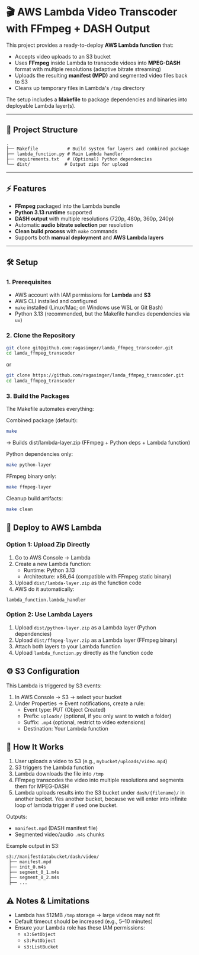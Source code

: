 # 🎬 AWS Lambda Video Transcoder with FFmpeg + DASH Output

This project provides a ready-to-deploy **AWS Lambda function** that:

- Accepts video uploads to an S3 bucket  
- Uses **FFmpeg** inside Lambda to transcode videos into **MPEG-DASH** format with multiple resolutions (adaptive bitrate streaming)  
- Uploads the resulting **manifest (MPD)** and segmented video files back to S3  
- Cleans up temporary files in Lambda's `/tmp` directory  

The setup includes a **Makefile** to package dependencies and binaries into deployable Lambda layer(s).

---

## 📂 Project Structure

```
.
├── Makefile           # Build system for layers and combined package
├── lambda_function.py # Main Lambda handler
├── requirements.txt   # (Optional) Python dependencies
└── dist/             # Output zips for upload
```

---

## ⚡ Features

- **FFmpeg** packaged into the Lambda bundle  
- **Python 3.13 runtime** supported  
- **DASH output** with multiple resolutions (720p, 480p, 360p, 240p)  
- Automatic **audio bitrate selection** per resolution  
- **Clean build process** with `make` commands  
- Supports both **manual deployment** and **AWS Lambda layers**  

---

## 🛠 Setup

### 1. Prerequisites

- AWS account with IAM permissions for **Lambda** and **S3**  
- AWS CLI installed and configured  
- `make` installed (Linux/Mac; on Windows use WSL or Git Bash)  
- Python 3.13 (recommended, but the Makefile handles dependencies via `uv`)  

### 2. Clone the Repository

```bash
git clone git@github.com:ragasimger/lamda_ffmpeg_transcoder.git
cd lamda_ffmpeg_transcoder
```
or
```bash
git clone https://github.com/ragasimger/lamda_ffmpeg_transcoder.git
cd lamda_ffmpeg_transcoder
```

### 3. Build the Packages

The Makefile automates everything:

Combined package (default):
```bash
make
```
→ Builds dist/lambda-layer.zip (FFmpeg + Python deps + Lambda function)

Python dependencies only:
```bash
make python-layer
```

FFmpeg binary only:
```bash
make ffmpeg-layer
```

Cleanup build artifacts:
```bash
make clean
```

## 🚀 Deploy to AWS Lambda

### Option 1: Upload Zip Directly

1. Go to AWS Console → Lambda
2. Create a new Lambda function:
   - Runtime: Python 3.13
   - Architecture: x86_64 (compatible with FFmpeg static binary)
3. Upload `dist/lambda-layer.zip` as the function code
4. AWS do it automatically:
```
lambda_function.lambda_handler
```

### Option 2: Use Lambda Layers

1. Upload `dist/python-layer.zip` as a Lambda layer (Python dependencies)
2. Upload `dist/ffmpeg-layer.zip` as a Lambda layer (FFmpeg binary)
3. Attach both layers to your Lambda function
4. Upload `lambda_function.py` directly as the function code

## ⚙️ S3 Configuration

This Lambda is triggered by S3 events:

1. In AWS Console → S3 → select your bucket
2. Under Properties → Event notifications, create a rule:
   - Event type: PUT (Object Created)
   - Prefix: `uploads/` (optional, if you only want to watch a folder)
   - Suffix: `.mp4` (optional, restrict to video extensions)
   - Destination: Your Lambda function

## 📡 How It Works

1. User uploads a video to S3 (e.g., `mybucket/uploads/video.mp4`)
2. S3 triggers the Lambda function
3. Lambda downloads the file into `/tmp`
4. FFmpeg transcodes the video into multiple resolutions and segments them for MPEG-DASH
5. Lambda uploads results into the S3 bucket under `dash/{filename}/` in another bucket. Yes another bucket, because we will enter into infinite loop of lambda trigger if used one bucket.

Outputs:
- `manifest.mpd` (DASH manifest file)
- Segmented video/audio `.m4s` chunks

Example output in S3:
```
s3://manifestdatabucket/dash/video/
 ├── manifest.mpd
 ├── init_0.m4s
 ├── segment_0_1.m4s
 ├── segment_0_2.m4s
 ├── ...
```


## ⚠️ Notes & Limitations

- Lambda has 512MB `/tmp` storage → large videos may not fit
- Default timeout should be increased (e.g., 5–10 minutes)
- Ensure your Lambda role has these IAM permissions:
  - `s3:GetObject`
  - `s3:PutObject`
  - `s3:ListBucket`